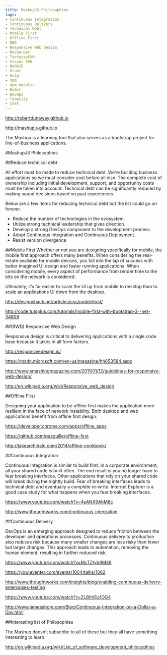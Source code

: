 ```yaml
---
title: MashupJS Philosophies
tags: 
- Continuous Integration
- Continuous Delivery
- Technical Debt
- Mobile First
- Offline First 
- RWD
- Responsive Web Design
- Resharper
- TortoiseSVN
- Visual SVN
- NodeJS
- Grunt
- Gulp
- npm
- npm_modules
- NuGet
- DevOps
- TeamCity
- Chef
---
```


http://robertdunaway.github.io

http://mashupjs.github.io 

The Mashup is a learning tool that also serves as a bootstrap project for line-of-business applications.

#MashupJS Philosophies


##Reduce technical debt

All effort must be made to reduce technical debt.  We’re building business applications so we must consider cost before all else.  The complete cost of ownership including initial development, support, and opportunity costs must be taken into account.  Technical debt can be significantly reduced by making sound decisions based on past experiences.

Below are a few items for reducing technical debt but the list could go on forever.

- Reduce the number of technologies in the ecosystem.
- Utilize strong technical leadership that gives direction.
- Develop a strong DevOps component to the development process.
- Adopt Continuous Integration and Continuous Deployment.
- Resist version divergence 

##Mobile First
Whether or not you are designing specifically for mobile, the mobile first approach offers many benefits.  When considering the real-estate available for mobile devices, you fall into the lap of success with better imagined UI design and faster running applications.  When considering mobile, every aspect of performance from render time to the bits on the network is considered.

Ultimately, it’s far easier to scale the UI up from mobile to desktop than to scale an applications UI down from the desktop.

http://designshack.net/articles/css/mobilefirst/

http://code.tutsplus.com/tutorials/mobile-first-with-bootstrap-3--net-34808

##(RWD) Responsive Web Design

Responsive design is critical to delivering applications with a single code base because it takes in all form factors.

http://responsivedesign.is/

https://msdn.microsoft.com/en-us/magazine/hh653584.aspx

http://www.smashingmagazine.com/2011/01/12/guidelines-for-responsive-web-design/

http://en.wikipedia.org/wiki/Responsive_web_design

##Offline First

Designing your application to be offline first makes the application more resilient in the face of network instability.  Both desktop and web applications benefit from offline first design.

https://developer.chrome.com/apps/offline_apps

https://github.com/pazguille/offline-first

http://jakearchibald.com/2014/offline-cookbook/

##Continuous Integration

Continuous Integration is similar to build first.  In a corporate environment, all your shared code is built often.  The end result is you no longer have to fear breaking interfaces.  Other applications that rely on your shared code will break during the nightly build.  Fear of breaking interfaces leads to technical debt and eventually a complete re-write.  Internet Explorer is a good case study for what happens when you fear breaking interfaces.

https://www.youtube.com/watch?v=4sANX9AhM8c

http://www.thoughtworks.com/continuous-integration

##Continuous Delivery

DevOps is an emerging approach designed to reduce friction between the developer and operations processes.  Continuous delivery to production also reduces risk because many smaller changes are less risky than fewer but larger changes.  This approach leads to automation, removing the human element, resulting in further reduced risk.

https://www.youtube.com/watch?v=McTZtyb9M38

https://yow.eventer.com/events/1004/talks/1062

http://www.thoughtworks.com/insights/blog/enabling-continuous-delivery-enterprises-testing

https://www.youtube.com/watch?v=ZLBhVEo1OG4

http://www.jamesshore.com/Blog/Continuous-Integration-on-a-Dollar-a-Day.html

##Interesting list of Philosophies

The Mashup doesn’t subscribe to all of these but they all have something interesting to learn.

http://en.wikipedia.org/wiki/List_of_software_development_philosophies



















